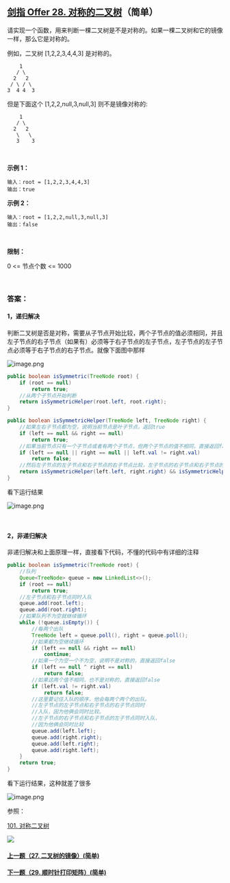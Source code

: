 ## [剑指 Offer 28. 对称的二叉树](https://leetcode-cn.com/problems/dui-cheng-de-er-cha-shu-lcof/)（简单）

请实现一个函数，用来判断一棵二叉树是不是对称的。如果一棵二叉树和它的镜像一样，那么它是对称的。

例如，二叉树 [1,2,2,3,4,4,3] 是对称的。

```
    1
   / \
  2   2
 / \ / \
3  4 4  3
```

但是下面这个 [1,2,2,null,3,null,3] 则不是镜像对称的:

```
    1
   / \
  2   2
   \   \
   3    3
```

<br/>

**示例 1：**

```
输入：root = [1,2,2,3,4,4,3]
输出：true
```

**示例 2：**

```
输入：root = [1,2,2,null,3,null,3]
输出：false
```

<br/>

**限制：**

0 <= 节点个数 <= 1000

<br/>

### 答案：

#### 1，递归解决

判断二叉树是否是对称，需要从子节点开始比较，两个子节点的值必须相同，并且左子节点的右子节点（如果有）必须等于右子节点的左子节点，左子节点的左子节点必须等于右子节点的右子节点。就像下面图中那样

![image.png](https://pic.leetcode-cn.com/7e869a67d741d9ef4d5e51f18a5571f2a537f4393a65f2e205888f783074660a-image.png)

```java
public boolean isSymmetric(TreeNode root) {
    if (root == null)
        return true;
    //从两个子节点开始判断
    return isSymmetricHelper(root.left, root.right);
}

public boolean isSymmetricHelper(TreeNode left, TreeNode right) {
    //如果左右子节点都为空，说明当前节点是叶子节点，返回true
    if (left == null && right == null)
        return true;
    //如果当前节点只有一个子节点或者有两个子节点，但两个子节点的值不相同，直接返回false
    if (left == null || right == null || left.val != right.val)
        return false;
    //然后左子节点的左子节点和右子节点的右子节点比较，左子节点的右子节点和右子节点的左子节点比较
    return isSymmetricHelper(left.left, right.right) && isSymmetricHelper(left.right, right.left);
}
```

看下运行结果

![image.png](https://pic.leetcode-cn.com/4af8ee5d3f600e503229a36f75dda82d7449445137f7822750b990207560c1de-image.png)

<br/>

#### 2，非递归解决

非递归解决和上面原理一样，直接看下代码，不懂的代码中有详细的注释

```java
public boolean isSymmetric(TreeNode root) {
    //队列
    Queue<TreeNode> queue = new LinkedList<>();
    if (root == null)
        return true;
    //左子节点和右子节点同时入队
    queue.add(root.left);
    queue.add(root.right);
    //如果队列不为空就继续循环
    while (!queue.isEmpty()) {
        //每两个出队
        TreeNode left = queue.poll(), right = queue.poll();
        //如果都为空继续循环
        if (left == null && right == null)
            continue;
        //如果一个为空一个不为空，说明不是对称的，直接返回false
        if (left == null ^ right == null)
            return false;
        //如果这两个值不相同，也不是对称的，直接返回false
        if (left.val != right.val)
            return false;
        //这里要记住入队的顺序，他会每两个两个的出队。
        //左子节点的左子节点和右子节点的右子节点同时
        //入队，因为他俩会同时比较。
        //左子节点的右子节点和右子节点的左子节点同时入队，
        //因为他俩会同时比较
        queue.add(left.left);
        queue.add(right.right);
        queue.add(left.right);
        queue.add(right.left);
    }
    return true;
}
```

看下运行结果，这种就差了很多

![image.png](https://pic.leetcode-cn.com/bb52a1452d9aca08c7d3b89f5e5893eb6a4a8920fa62cfb214d27b7d55660ca0-image.png)



参照：

[101. 对称二叉树](https://github.com/sdwwld/leetCode/blob/master/src/main/java/com/wld/java/leetcode/leetCode0101.md)



![](https://img-blog.csdnimg.cn/20200807155236311.png)

#### [上一题（27. 二叉树的镜像）(简单)](https://github.com/sdwwld/leetCode/blob/master/src/main/java/com/wld/java/offer/剑指Offer27.md)

#### [下一题（29. 顺时针打印矩阵）(简单)](https://github.com/sdwwld/leetCode/blob/master/src/main/java/com/wld/java/offer/剑指Offer29.md)